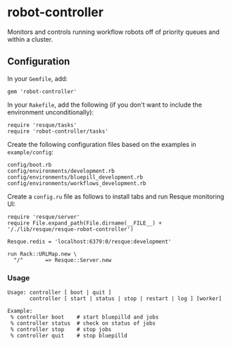 robot-controller
================

Monitors and controls running workflow robots off of priority queues and within a cluster.

## Configuration

In your `Gemfile`, add:

    gem 'robot-controller'

In your `Rakefile`, add the following (if you don't want to include the environment unconditionally):

    require 'resque/tasks'
    require 'robot-controller/tasks'
    
Create the following configuration files based on the examples in `example/config`:

    config/boot.rb
    config/environments/development.rb
    config/environments/bluepill_development.rb
    config/environments/workflows_development.rb

Create a `config.ru` file as follows to install tabs and run Resque monitoring UI:

    require 'resque/server'
    require File.expand_path(File.dirname(__FILE__) + '/./lib/resque/resque-robot-controller')

    Resque.redis = 'localhost:6379:0/resque:development'

    run Rack::URLMap.new \
      "/"       => Resque::Server.new


### Usage

    Usage: controller [ boot | quit ]
           controller [ start | status | stop | restart | log ] [worker]

    Example:
     % controller boot    # start bluepilld and jobs
     % controller status  # check on status of jobs
     % controller stop    # stop jobs
     % controller quit    # stop bluepilld
